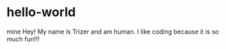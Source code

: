 # hello-world
mine
Hey! 
My name is Trizer and am human. I like coding because it is so much fun!!!
